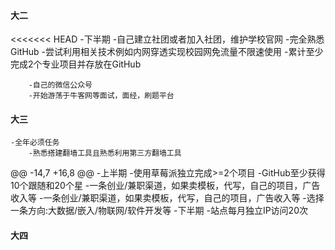 #### 大二
<<<<<<< HEAD
	-下半期
		-自己建立社团或者加入社团，维护学校官网
		-完全熟悉GitHub
		-尝试利用相关技术例如内网穿透实现校园网免流量不限速使用
		-累计至少完成2个专业项目并存放在GitHub

		-自己的微信公众号
		-开始游荡于牛客网等面试，面经，刷题平台
#### 大三
	-全年必须任务
		-熟悉搭建翻墙工具且熟悉利用第三方翻墙工具
@@ -14,7 +16,8 @@
	-上半期
		-使用草莓派独立完成>=2个项目
		-GitHub至少获得10个跟随和20个星
		-一条创业/兼职渠道，如果卖模板，代写，自己的项目，广告收入等
		-一条创业/兼职渠道，如果卖模板，代写，自己的项目，广告收入等
		-选择一条方向:大数据/嵌入/物联网/软件开发等
	-下半期
		-站点每月独立IP访问20次
#### 大四